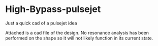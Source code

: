 # High-Bypass-pulsejet
 Just a quick cad of a pulsejet idea

Attached is a cad file of the design. No resonance analysis has been performed on the shape so it will not likely function in its current state.